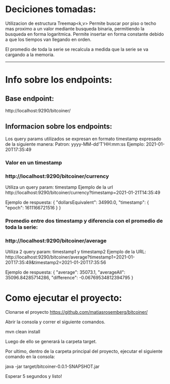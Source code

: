 # Deciciones tomadas:

Utilizacion de estructura Treemap<k,v>
Permite buscar por piso o techo mas proximo a un valor mediante busqueda binaria, permitiendo la busqueda en forma logaritmica.
Permite insertar en forma constante debido a que los tiempos van llegando en orden.

El promedio de toda la serie se recalcula a medida que la serie se va cargando a la memoria.

---------------------------------

# Info sobre los endpoints:

## Base endpoint:
http://localhost:9290/bitcoiner/

## Informacion sobre los endpoints:

Los query params utilizados se expresan en formato timestamp expresado de la siguiente manera:
Patron: yyyy-MM-dd'T'HH:mm:ss
Ejemplo: 2021-01-20T17:35:49

### Valor en un timestamp
### http://localhost:9290/bitcoiner/currency
Utiliza un query param: timestamp
Ejemplo de la url
http://localhost:9290/bitcoiner/currency?timestamp=2021-01-21T14:35:49

Ejemplo de respuesta:
{
    "dollarsEquivalent": 34990.0,
    "timestamp": {
        "epoch": 1611166721516
    }
}

### Promedio entre dos timestamp y diferencia con el promedio de toda la serie:
### http://localhost:9290/bitcoiner/average
Utiliza 2 query param: timestamp1 y timestamp2
Ejemplo de la URL:
http://localhost:9290/bitcoiner/average?timestamp1=2021-01-20T17:35:49&timestamp2=2021-01-20T17:35:56

Ejemplo de respuesta:
{
    "average": 35073.1,
    "averageAll": 35096.84285714286,
    "difference": -0.06769534812394795
}

# Como ejecutar el proyecto:

Clonarse el proyecto https://github.com/matiasrosemberg/bitcoiner/

Abrir la consola y correr el siguiente comandos.

mvn clean install

Luego de ello se generará la carpeta target.

Por ultimo, dentro de la carpeta principal del proyecto, ejecutar el siguiente comando en la consola:

java -jar target/bitcoiner-0.0.1-SNAPSHOT.jar 

Esperar 5 segundos y listo!

